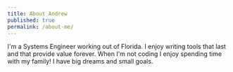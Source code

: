 ```yaml
---
title: About Andrew
published: true
permalink: /about-me/
---
```


I'm a Systems Engineer working out of Florida. I enjoy writing tools that last and that provide value forever. When I'm not coding I enjoy spending time with my family! I have big dreams and small goals.
